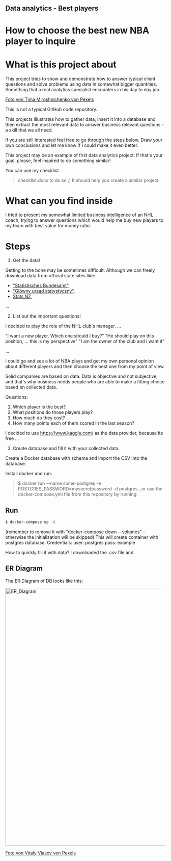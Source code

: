 ## Data analytics - Best players
# How to choose the best new NBA player to inquire

# What is this project about

This project tries to show and demonstrate how to answer typical client questions and solve problems using data in somewhat bigger quantities.
Something that a real analytics specialist encounters in his day to day job.  

[Foto von Tima Miroshnichenko von Pexels](tima-miroshnichenko-5586480.jpg)

This is not a typical GitHub code repository.

This projects illustrates how to gather data, insert it into a database and 
then extract the most relevant data to answer business relevant questions - a skill that we all need.

If you are still interested feel free to go through the steps below. 
Draw your own conclusions and let me know if I could make it even better.  

This project may be an example of first data analytics project.
If that's your goal, please, feel inspired to do something similar!

You can use my checklist 
>checklist.docx 
to do so ;) It should help you create a similar project.


# What can you find inside

I tried to present my somewhat limited business intelligence of an NHL coach, trying to answer questions which would
help me buy new players to my team with best value for money ratio.

# Steps

1) Get the data!

Getting to the bone may be sometimes difficult. Although we can freely download data from official state sites like:
- ["Statistisches Bundesamt"](https://www.destatis.de/DE/Home/_inhalt.html),
- ["Główny urząd statystyczny"](https://stat.gov.pl/),
- [Stats NZ](https://stats.govt.nz/large-datasets/csv-files-for-download/),

...

2) List out the important questions!

I decided to play the role of the NHL club's manager.
...  

"I want a new player. Which one should I buy?"
"He should play on this position, ... this is my perspective"
"I am the owner of the club and i want it"

... 

I could go and see a lot of NBA plays and get my own personal opinion
about different players and then choose the best one from my point of view.

Solid companies are based on data. Data is objective and not subjective, 
and that's why business needs people who are able to make a fitting choice 
based on collected data.




Questions:
1) Which player is the best?
2) What positions do those players play?
3) How much do they cost?
4) How many points each of them scored in the last season?


I decided to use https://www.kaggle.com/ as the data provider, because its free ... 

3) Create database and fill it with your collected data

Create a Docker database with schema and import the CSV into the database.

Install docker and run:
> $ docker run --name some-postgres -e POSTGRES_PASSWORD=mysecretpassword -d postgres
, or use the docker-compose.yml file from this repository by running:
## Run
```sh
$ docker-compose up -d 
```
(remember to remove it with "docker-compose down --volumes" - otherwise the initialization will be skipped)
This will create container with postgres database. Credentials:
user: postgres
pass: example 

How to quickly fill it with data?
I downloaded the .csv file and 

## ER Diagram
The ER Diagram of DB looks like this:

<img width="809" alt="ER_Diagram" src="... .png">

[Foto von Vitaly Vlasov von Pexels](vitaly-vlasov-1342460.jpg)